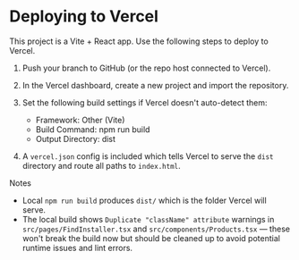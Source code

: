 # Deploying to Vercel

This project is a Vite + React app. Use the following steps to deploy to Vercel.

1. Push your branch to GitHub (or the repo host connected to Vercel).
2. In the Vercel dashboard, create a new project and import the repository.
3. Set the following build settings if Vercel doesn't auto-detect them:
   - Framework: Other (Vite)
   - Build Command: npm run build
   - Output Directory: dist

4. A `vercel.json` config is included which tells Vercel to serve the `dist` directory and route all paths to `index.html`.

Notes
- Local `npm run build` produces `dist/` which is the folder Vercel will serve.
- The local build shows `Duplicate "className" attribute` warnings in `src/pages/FindInstaller.tsx` and `src/components/Products.tsx` — these won't break the build now but should be cleaned up to avoid potential runtime issues and lint errors.
